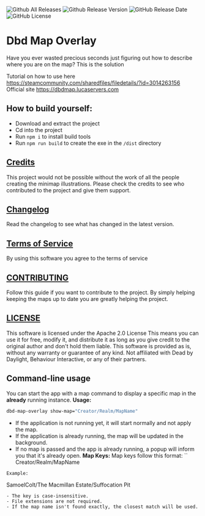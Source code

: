 ![Github All Releases](https://img.shields.io/github/downloads/LucaFontanot/dbd-map-overlay/total.svg)
![Github Release Version](https://img.shields.io/github/package-json/v/LucaFontanot/dbd-map-overlay)
![GitHub Release Date](https://img.shields.io/github/release-date/lucafontanot/dbd-map-overlay)
![GitHub License](https://img.shields.io/github/license/lucafontanot/dbd-map-overlay)
# Dbd Map Overlay
Have you ever wasted precious seconds just figuring out how to describe where you are on the map? This is the solution

Tutorial on how to use here https://steamcommunity.com/sharedfiles/filedetails/?id=3014263156
Official site https://dbdmap.lucaservers.com

## How to build yourself:
- Download and extract the project
- Cd into the project
- Run `npm i` to install build tools
- Run `npm run build` to create the exe in the `/dist` directory

## [Credits](./CREDITS.md)
This project would not be possible without the work of all the people creating the minimap illustrations.
Please check the credits to see who contributed to the project and give them support.
## [Changelog](./CHANGELOG.md)
Read the changelog to see what has changed in the latest version.
## [Terms of Service](./TERMS%20AND%20PRIVACY.md)
By using this software you agree to the terms of service
## [CONTRIBUTING](./CONTRIBUTE.md)
Follow this guide if you want to contribute to the project.
By simply helping keeping the maps up to date you are greatly helping the project.
## [LICENSE](./LICENSE)
This software is licensed under the Apache 2.0 License
This means you can use it for free, modify it, and distribute it as long as you give credit to the original author and don't hold them liable.
This software is provided as is, without any warranty or guarantee of any kind.
Not affiliated with Dead by Daylight, Behaviour Interactive, or any of their partners.
## Command-line usage
You can start the app with a map command to display a specific map in the **already** running instance.
**Usage:**
```bash
dbd-map-overlay show-map="Creator/Realm/MapName"
```
- If the application is not running yet, it will start normally and not apply the map.
- If the application is already running, the map will be updated in the background.
- If no map is passed and the app is already running, a popup will inform you that it's already open.
**Map Keys:**
Map keys follow this format:
``
Creator/Realm/MapName
```
Example:
```
SamoelColt/The Macmillan Estate/Suffocation Pit
```
- The key is case-insensitive.
- File extensions are not required.
- If the map name isn't found exactly, the closest match will be used.
